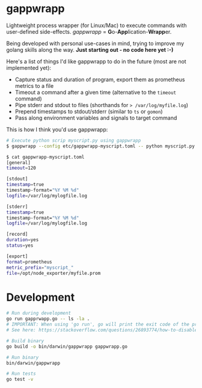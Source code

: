# gappwrapp
Lightweight process wrapper (for Linux/Mac) to execute commands with user-defined side-effects. *gappwrapp* = **G**o-**App**lication-**Wrapp**er.

Being developed with personal use-cases in mind, trying to improve my golang skills along the way. **Just starting out - no code here yet :-)**

Here's a list of things I'd like gappwrapp to do in the future (most are not implemented yet):

- Capture status and duration of program, export them as prometheus metrics to a file
- Timeout a command after a given time (alternative to the `timeout` command)
- Pipe stderr and stdout to files (shorthands for `> /var/log/myfile.log`)
- Prepend timestamps to stdout/stderr (similar to `ts` or `gomon`)
- Pass along environment variables and signals to target command

This is how I think you'd use gappwrapp:

```sh
# Execute python scrip myscript.py using gappwrapp
$ gappwrapp --config etc/gappwrapp-myscript.toml -- python myscript.py --foo 123 --bar 456

$ cat gappwrapp-myscript.toml
[general]
timeout=120

[stdout]
timestamp=true
timestamp-format="%Y %M %d"
logfile=/var/log/mylogfile.log

[stderr]
timestamp=true
timestamp-format="%Y %M %d"
logfile=/var/log/mylogfile.log

[record]
duration=yes
status=yes

[export]
format=prometheus
metric_prefix="myscript_"
file=/opt/node_exporter/myfile.prom
```

# Development

```sh
# Run during development
go run gapprwapp.go -- ls -la .
# IMPORTANT: When using 'go run', go will print the exit code of the program and not report the correct statuscode back to bash
# See here: https://stackoverflow.com/questions/26893774/how-to-disable-exit-status-1-when-executing-os-exit1

# Build binary
go build -o bin/darwin/gappwrapp gappwrapp.go

# Run binary
bin/darwin/gappwrapp

# Run tests
go test -v
```
